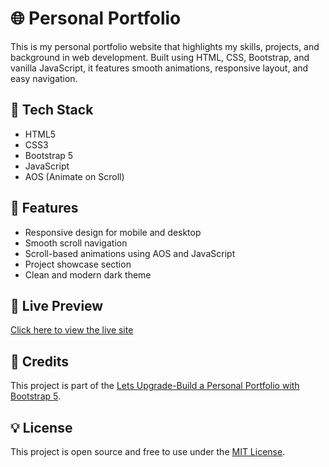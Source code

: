 # 🌐 Personal Portfolio

This is my personal portfolio website that highlights my skills, projects, and background in web development. Built using HTML, CSS, Bootstrap, and vanilla JavaScript, it features smooth animations, responsive layout, and easy navigation.

## 🔧 Tech Stack
- HTML5
- CSS3
- Bootstrap 5
- JavaScript
- AOS (Animate on Scroll)

## 🎯 Features
- Responsive design for mobile and desktop
- Smooth scroll navigation
- Scroll-based animations using AOS and JavaScript
- Project showcase section
- Clean and modern dark theme

## 📸 Live Preview
[Click here to view the live site](https://sreenidhi-portfolio.netlify.app/)

## 🙏 Credits

This project is part of the [Lets Upgrade-Build a Personal Portfolio with Bootstrap 5](https://letsupgrade.in/my-programs/EBTSJUN125).

## 💡 License
This project is open source and free to use under the [MIT License](LICENSE).

